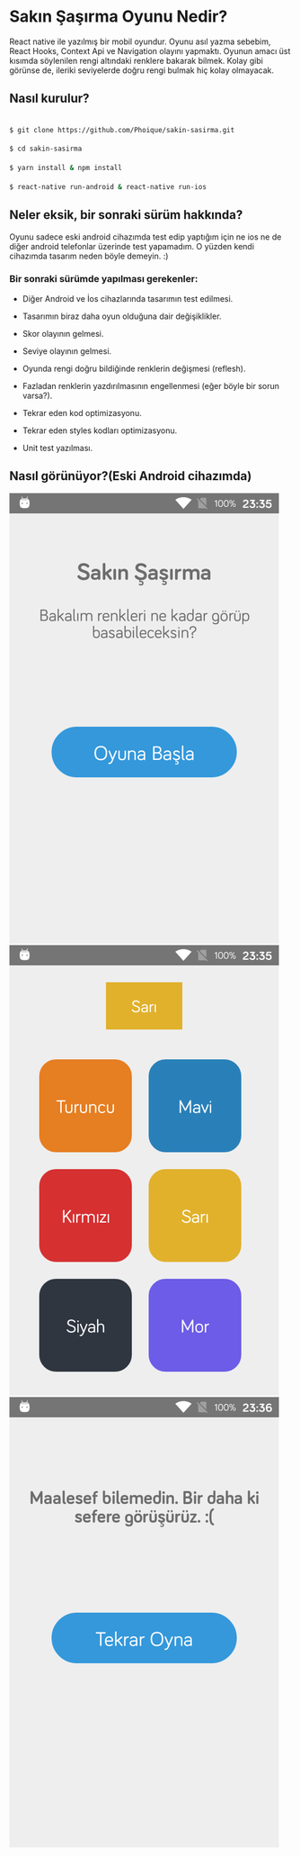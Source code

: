 # Sakın Şaşırma Oyunu Nedir?

React native ile yazılmış bir mobil oyundur. Oyunu asıl yazma sebebim, React Hooks, Context Api ve Navigation olayını yapmaktı. Oyunun amacı üst kısımda söylenilen rengi altındaki renklere bakarak bilmek. Kolay gibi görünse de, ileriki seviyelerde doğru rengi bulmak hiç kolay olmayacak.

  

## Nasıl kurulur?

```sh

$ git clone https://github.com/Phoique/sakin-sasirma.git

$ cd sakin-sasirma

$ yarn install & npm install

$ react-native run-android & react-native run-ios

```

## Neler eksik, bir sonraki sürüm hakkında?

Oyunu sadece eski android cihazımda test edip yaptığım için ne ios ne de diğer android telefonlar üzerinde test yapamadım. O yüzden kendi cihazımda tasarım neden böyle demeyin. :)

  

### Bir sonraki sürümde yapılması gerekenler:

- Diğer Android ve İos cihazlarında tasarımın test edilmesi.

- Tasarımın biraz daha oyun olduğuna dair değişiklikler.

- Skor olayının gelmesi.

- Seviye olayının gelmesi.

- Oyunda rengi doğru bildiğinde renklerin değişmesi (reflesh).

- Fazladan renklerin yazdırılmasının engellenmesi (eğer böyle bir sorun varsa?).

- Tekrar eden kod optimizasyonu.

- Tekrar eden styles kodları optimizasyonu.

- Unit test yazılması.

  

## Nasıl görünüyor?(Eski Android cihazımda)
![Ana sayfa](./src/images/home.png)
![Oyun alanı](./src/images/game.png)
![Oyun bittiğinde](./src/images/endgame.png)
